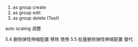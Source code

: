 1. as group create
2. as group edit
3. as group delete (Test)


auto scaling 调整

5.4 删除弹性伸缩配置 移除 使用 5.5 批量删除弹性伸缩配置 替代